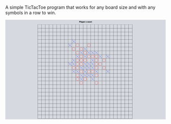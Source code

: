A simple TicTacToe program that works for any board size and with any symbols in a row to win. 

![App Screenshot](screenshot.png)
